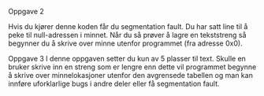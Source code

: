 Oppgave 2

Hvis du kjører denne koden får du segmentation fault. Du har satt line til å peke til null-adressen i minnet. Når du så prøver å lagre en tekststreng så begynner du å skrive over minne utenfor programmet (fra adresse 0x0). 

Oppgave 3
I denne oppgaven setter du kun av 5 plasser til text. Skulle en bruker skrive inn en streng som er lengre enn dette vil programmet begynne å skrive over minnelokasjoner utenfor den avgrensede tabellen og man kan innføre uforklarlige bugs i andre deler eller få segmentation fault. 
